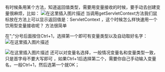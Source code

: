 ﻿有时候条用某个方法，知道返回值类型，需要用变量接收的时候，要手动去创建变量很麻烦，比如：
![在这里插入图片描述](https://img-blog.csdnimg.cn/20181221175401829.png)
当调用getServletContext方法我们鼠标放在方法上可以显示返回值是：ServletContext ，这个时候怎么样快速用一个饮用型变量接收呢？
方法很简单

在";"分号后面按住Ctrl+1，选择第一个即可有变量类型以及自动取好名字：
![在这里插入图片描述](https://img-blog.csdnimg.cn/20181221175637113.png)

![在这里插入图片描述](https://img-blog.csdnimg.cn/20181221175655916.png)
还可以对变量名选择，一般情况变量名和变量类型一致，只是首字母不要大写即可
，如果Ctrl+1后选择第二个，需要你自己手动输入变量名，一般Ctrl+1，然后选第一个就OK；
